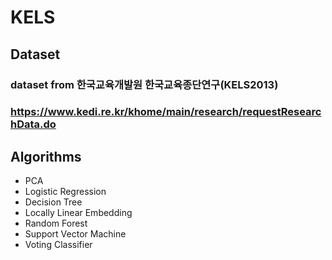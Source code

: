 # KELS

## Dataset
### dataset from 한국교육개발원 한국교육종단연구(KELS2013)
### https://www.kedi.re.kr/khome/main/research/requestResearchData.do


## Algorithms
- PCA
- Logistic Regression
- Decision Tree
- Locally Linear Embedding
- Random Forest
- Support Vector Machine
- Voting Classifier 
